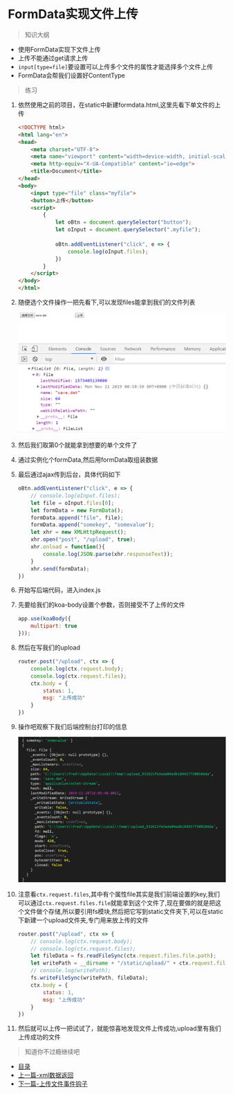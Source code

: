 # FormData实现文件上传

> 知识大纲
* 使用FormData实现下文件上传
* 上传不能通过get请求上传
* `input[type=file]`要设置可以上传多个文件的属性才能选择多个文件上传
* FormData会帮我们设置好ContentType

> 练习
1. 依然使用之前的项目，在static中新建formdata.html,这里先看下单文件的上传
    ```html
    <!DOCTYPE html>
    <html lang="en">
    <head>
        <meta charset="UTF-8">
        <meta name="viewport" content="width=device-width, initial-scale=1.0">
        <meta http-equiv="X-UA-Compatible" content="ie=edge">
        <title>Document</title>
    </head>
    <body>
        <input type="file" class="myfile">
        <button>上传</button>
        <script>
            {
                let oBtn = document.querySelector("button");
                let oInput = document.querySelector(".myfile");

                oBtn.addEventListener("click", e => {
                    console.log(oInput.files);
                })
            }
        </script>
    </body>
    </html>
    ```
2. 随便选个文件操作一把先看下,可以发现files能拿到我们的文件列表  

    ![](./images/files.jpg)

3. 然后我们取第0个就能拿到想要的单个文件了
4. 通过实例化个formData,然后用formData取组装数据
5. 最后通过ajax传到后台，具体代码如下
    ```js
    oBtn.addEventListener("click", e => {
        // console.log(oInput.files);
        let file = oInput.files[0];
        let formData = new FormData();
        formData.append("file", file);
        formData.append("somekey", "somevalue");
        let xhr = new XMLHttpRequest();
        xhr.open("post", "/upload", true);
        xhr.onload = function(){
            console.log(JSON.parse(xhr.responseText));
        }
        xhr.send(formData);
    })    
    ```
6. 开始写后端代码，进入index.js
7. 先要给我们的koa-body设置个参数，否则接受不了上传的文件  
    ```js
    app.use(koaBody({
        multipart: true
    }));
    ```
8. 然后在写我们的upload
    ```js
    router.post("/upload", ctx => {
        console.log(ctx.request.body);
        console.log(ctx.request.files);
        ctx.body = {
            status: 1,
            msg: "上传成功"
        }
    })
    ```    
9. 操作吧观察下我们后端控制台打印的信息

    ![](./images/后端接受的信息.jpg)

10. 注意看`ctx.request.files`,其中有个属性file其实是我们前端设置的key,我们可以通过`ctx.request.files.file`就能拿到这个文件了,现在要做的就是把这个文件做个存储,所以要引用fs模块,然后把它写到static文件夹下,可以在static下新建一个upload文件夹,专门用来放上传的文件 
    ```js
    router.post("/upload", ctx => {
        // console.log(ctx.request.body);
        // console.log(ctx.request.files);
        let fileData = fs.readFileSync(ctx.request.files.file.path);
        let writePath = __dirname + "/static/upload/" + ctx.request.files.file.name
        // console.log(writePath);
        fs.writeFileSync(writePath, fileData);
        ctx.body = {
            status: 1,
            msg: "上传成功"
        }
    })
    ```
11. 然后就可以上传一把试试了，就能惊喜地发现文件上传成功,upload里有我们上传成功的文件

> 知道你不过瘾继续吧
* [目录](../../README.md)
* [上一篇-xml数据返回](../day-16/xml数据返回.md)
* [下一篇-上传文件事件钩子](../day-18/上传文件事件钩子.md)